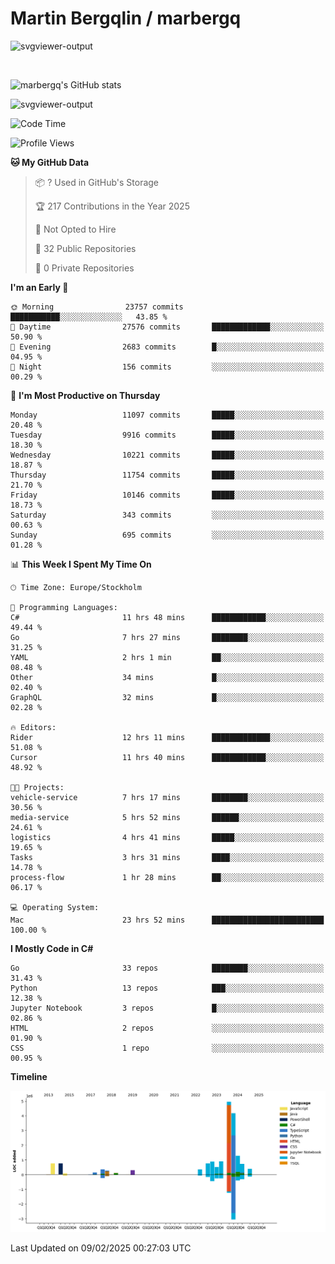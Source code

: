 # Martin Bergqlin / marbergq

![svgviewer-output](https://user-images.githubusercontent.com/2405410/206014777-22d41ecb-c24f-421d-b7d9-bba2cb5bb0de.svg)

<br>

<!--- [![Martin's Week](https://github-readme-stats.vercel.app/api/wakatime?username=marbergq&theme=dark)](https://github.com/anuraghazra/github-readme-stats) -->

![marbergq's GitHub stats](https://github-readme-stats.vercel.app/api?username=marbergq&count_private=true&show_icons=true)

![svgviewer-output](https://wakatime.com/badge/user/3f0a2069-6683-4e19-9a4a-7d21ea815067.svg)

<!--START_SECTION:waka-->
![Code Time](http://img.shields.io/badge/Code%20Time-4%2C781%20hrs%2017%20mins-blue)

![Profile Views](http://img.shields.io/badge/Profile%20Views-0-blue)

**🐱 My GitHub Data** 

> 📦 ? Used in GitHub's Storage 
 > 
> 🏆 217 Contributions in the Year 2025
 > 
> 🚫 Not Opted to Hire
 > 
> 📜 32 Public Repositories 
 > 
> 🔑 0 Private Repositories 
 > 
**I'm an Early 🐤** 

```text
🌞 Morning                23757 commits       ███████████░░░░░░░░░░░░░░   43.85 % 
🌆 Daytime                27576 commits       █████████████░░░░░░░░░░░░   50.90 % 
🌃 Evening                2683 commits        █░░░░░░░░░░░░░░░░░░░░░░░░   04.95 % 
🌙 Night                  156 commits         ░░░░░░░░░░░░░░░░░░░░░░░░░   00.29 % 
```
📅 **I'm Most Productive on Thursday** 

```text
Monday                   11097 commits       █████░░░░░░░░░░░░░░░░░░░░   20.48 % 
Tuesday                  9916 commits        █████░░░░░░░░░░░░░░░░░░░░   18.30 % 
Wednesday                10221 commits       █████░░░░░░░░░░░░░░░░░░░░   18.87 % 
Thursday                 11754 commits       █████░░░░░░░░░░░░░░░░░░░░   21.70 % 
Friday                   10146 commits       █████░░░░░░░░░░░░░░░░░░░░   18.73 % 
Saturday                 343 commits         ░░░░░░░░░░░░░░░░░░░░░░░░░   00.63 % 
Sunday                   695 commits         ░░░░░░░░░░░░░░░░░░░░░░░░░   01.28 % 
```


📊 **This Week I Spent My Time On** 

```text
🕑︎ Time Zone: Europe/Stockholm

💬 Programming Languages: 
C#                       11 hrs 48 mins      ████████████░░░░░░░░░░░░░   49.44 % 
Go                       7 hrs 27 mins       ████████░░░░░░░░░░░░░░░░░   31.25 % 
YAML                     2 hrs 1 min         ██░░░░░░░░░░░░░░░░░░░░░░░   08.48 % 
Other                    34 mins             █░░░░░░░░░░░░░░░░░░░░░░░░   02.40 % 
GraphQL                  32 mins             █░░░░░░░░░░░░░░░░░░░░░░░░   02.28 % 

🔥 Editors: 
Rider                    12 hrs 11 mins      █████████████░░░░░░░░░░░░   51.08 % 
Cursor                   11 hrs 40 mins      ████████████░░░░░░░░░░░░░   48.92 % 

🐱‍💻 Projects: 
vehicle-service          7 hrs 17 mins       ████████░░░░░░░░░░░░░░░░░   30.56 % 
media-service            5 hrs 52 mins       ██████░░░░░░░░░░░░░░░░░░░   24.61 % 
logistics                4 hrs 41 mins       █████░░░░░░░░░░░░░░░░░░░░   19.65 % 
Tasks                    3 hrs 31 mins       ████░░░░░░░░░░░░░░░░░░░░░   14.78 % 
process-flow             1 hr 28 mins        ██░░░░░░░░░░░░░░░░░░░░░░░   06.17 % 

💻 Operating System: 
Mac                      23 hrs 52 mins      █████████████████████████   100.00 % 
```

**I Mostly Code in C#** 

```text
Go                       33 repos            ████████░░░░░░░░░░░░░░░░░   31.43 % 
Python                   13 repos            ███░░░░░░░░░░░░░░░░░░░░░░   12.38 % 
Jupyter Notebook         3 repos             █░░░░░░░░░░░░░░░░░░░░░░░░   02.86 % 
HTML                     2 repos             ░░░░░░░░░░░░░░░░░░░░░░░░░   01.90 % 
CSS                      1 repo              ░░░░░░░░░░░░░░░░░░░░░░░░░   00.95 % 
```



**Timeline**

![Lines of Code chart](https://raw.githubusercontent.com/marbergq/marbergq/main/assets/bar_graph.png)


 Last Updated on 09/02/2025 00:27:03 UTC
<!--END_SECTION:waka-->
